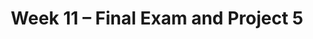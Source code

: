 ---
    title: Week 11 – Final Exam and Project 5
    weekNumber: 11
    days:
      - date: 2023-3-22
        events:
          "**EXAM**{: .label .label-exam } **Final Exam (11:30AM-2:30PM, in-person, location TBD)**":
      - date: 2023-3-23
        events:
          "**PROJ 5**{: .label .label-proj } **[Model Building 🛠 (due 3/23, no slip days)](project5)**":
---